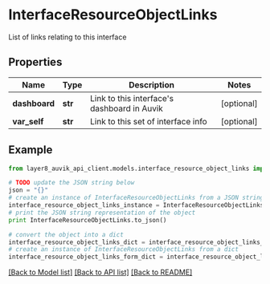 # InterfaceResourceObjectLinks

List of links relating to this interface

## Properties
Name | Type | Description | Notes
------------ | ------------- | ------------- | -------------
**dashboard** | **str** | Link to this interface&#39;s dashboard in Auvik | [optional] 
**var_self** | **str** | Link to this set of interface info | [optional] 

## Example

```python
from layer8_auvik_api_client.models.interface_resource_object_links import InterfaceResourceObjectLinks

# TODO update the JSON string below
json = "{}"
# create an instance of InterfaceResourceObjectLinks from a JSON string
interface_resource_object_links_instance = InterfaceResourceObjectLinks.from_json(json)
# print the JSON string representation of the object
print InterfaceResourceObjectLinks.to_json()

# convert the object into a dict
interface_resource_object_links_dict = interface_resource_object_links_instance.to_dict()
# create an instance of InterfaceResourceObjectLinks from a dict
interface_resource_object_links_form_dict = interface_resource_object_links.from_dict(interface_resource_object_links_dict)
```
[[Back to Model list]](../README.md#documentation-for-models) [[Back to API list]](../README.md#documentation-for-api-endpoints) [[Back to README]](../README.md)


